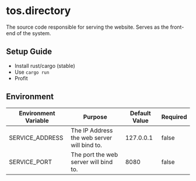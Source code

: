 # tos.directory
The source code responsible for serving the website. Serves as the front-end of the system.

## Setup Guide
- Install rust/cargo (stable)
- Use `cargo run`
- Profit

## Environment

|Environment Variable|Purpose|Default Value|Required|
|---|---|---|---|
|SERVICE_ADDRESS|The IP Address the web server will bind to.|127.0.0.1|false|
|SERVICE_PORT|The port the web server will bind to.|8080|false|
